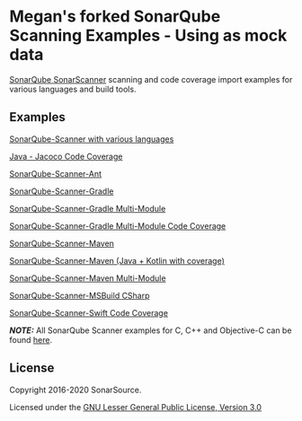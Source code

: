 # Megan's forked SonarQube Scanning Examples - Using as mock data

[SonarQube SonarScanner](https://docs.sonarqube.org/latest/analysis/scan/sonarscanner/) scanning and code coverage import examples for various languages and build tools.

## Examples

[SonarQube-Scanner with various languages](sonarqube-scanner/)

[Java - Jacoco Code Coverage](doc/jacoco.md)

[SonarQube-Scanner-Ant](sonarqube-scanner-ant/)

[SonarQube-Scanner-Gradle](sonarqube-scanner-gradle/gradle-basic/)

[SonarQube-Scanner-Gradle Multi-Module](sonarqube-scanner-gradle/gradle-multimodule/)

[SonarQube-Scanner-Gradle Multi-Module Code Coverage](sonarqube-scanner-gradle/gradle-multimodule-coverage/)

[SonarQube-Scanner-Maven](sonarqube-scanner-maven/maven-basic/)

[SonarQube-Scanner-Maven (Java + Kotlin with coverage)](sonarqube-scanner-maven/maven-multilingual/)

[SonarQube-Scanner-Maven Multi-Module](sonarqube-scanner-maven/maven-multimodule/)

[SonarQube-Scanner-MSBuild CSharp](sonarqube-scanner-msbuild/CSharpProject/)

[SonarQube-Scanner-Swift Code Coverage](swift-coverage/)

**_NOTE:_** All SonarQube Scanner examples for C, C++ and Objective-C can be found [here](https://github.com/sonarsource-cfamily-examples?q=-sq).

## License

Copyright 2016-2020 SonarSource.

Licensed under the [GNU Lesser General Public License, Version 3.0](http://www.gnu.org/licenses/lgpl.txt)
